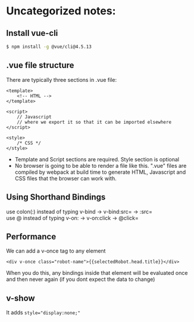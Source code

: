 # Uncategorized notes:

## Install vue-cli
```bash
$ npm install -g @vue/cli@4.5.13
```

## .vue file structure
There are typically three sections in .vue file:

```vue
<template>
    <!-- HTML -->
</template>

<script>
    // Javascript
    // where we export it so that it can be imported elsewhere
</script>

<style>
    /* CSS */
</style>
```

- Template and Script sections are required. Style section is optional
- No browser is going to be able to render a file like this. ".vue" files are compiled by webpack at build time to generate HTML, Javascript and CSS files that the browser can work with.

## Using Shorthand Bindings
use colon(:) instead of typing v-bind -> v-bind:src= -> :src=  
use @ instead of typing v-on: -> v-on:click -> @click=

## Performance
We can add a v-once tag to any element 
```vue
<div v-once class="robot-name">{{selectedRobot.head.title}}</div>
```
When you do this, any bindings inside that element will be evaluated once and then never again (if you dont expect the data to change)

## v-show
It adds ```style="display:none;"```